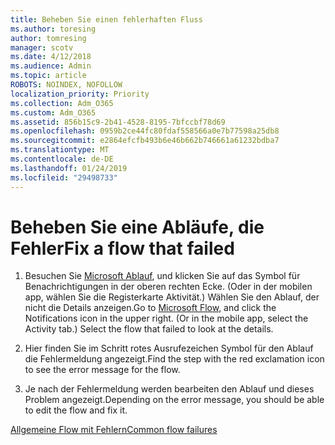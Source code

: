 ```yaml
---
title: Beheben Sie einen fehlerhaften Fluss
ms.author: toresing
author: tomresing
manager: scotv
ms.date: 4/12/2018
ms.audience: Admin
ms.topic: article
ROBOTS: NOINDEX, NOFOLLOW
localization_priority: Priority
ms.collection: Adm_O365
ms.custom: Adm_O365
ms.assetid: 856b15c9-2b41-4528-8195-7bfccbf78d69
ms.openlocfilehash: 0959b2ce44fc80fdaf558566a0e7b77598a25db8
ms.sourcegitcommit: e2864efcfb493b6e46b662b746661a61232bdba7
ms.translationtype: MT
ms.contentlocale: de-DE
ms.lasthandoff: 01/24/2019
ms.locfileid: "29498733"
---
```

# <a name="fix-a-flow-that-failed"></a><span data-ttu-id="140a7-102">Beheben Sie eine Abläufe, die Fehler</span><span class="sxs-lookup"><span data-stu-id="140a7-102">Fix a flow that failed</span></span>

1. <span data-ttu-id="140a7-p101">Besuchen Sie [Microsoft Ablauf](https://flow.microsoft.com/), und klicken Sie auf das Symbol für Benachrichtigungen in der oberen rechten Ecke. (Oder in der mobilen app, wählen Sie die Registerkarte Aktivität.) Wählen Sie den Ablauf, der nicht die Details anzeigen.</span><span class="sxs-lookup"><span data-stu-id="140a7-p101">Go to [Microsoft Flow](https://flow.microsoft.com/), and click the Notifications icon in the upper right. (Or in the mobile app, select the Activity tab.) Select the flow that failed to look at the details.</span></span>
    
2. <span data-ttu-id="140a7-105">Hier finden Sie im Schritt rotes Ausrufezeichen Symbol für den Ablauf die Fehlermeldung angezeigt.</span><span class="sxs-lookup"><span data-stu-id="140a7-105">Find the step with the red exclamation icon to see the error message for the flow.</span></span>
    
3. <span data-ttu-id="140a7-106">Je nach der Fehlermeldung werden bearbeiten den Ablauf und dieses Problem angezeigt.</span><span class="sxs-lookup"><span data-stu-id="140a7-106">Depending on the error message, you should be able to edit the flow and fix it.</span></span> 
    
[<span data-ttu-id="140a7-107">Allgemeine Flow mit Fehlern</span><span class="sxs-lookup"><span data-stu-id="140a7-107">Common flow failures</span></span>](https://go.microsoft.com/fwlink/?linkid=872110)
  

